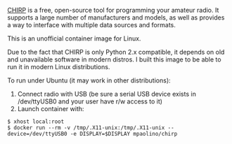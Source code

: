 [CHIRP](https://chirp.danplanet.com/projects/chirp/wiki/Home) is a free, open-source tool for programming your amateur radio. It supports a large number of manufacturers and models, as well as provides a way to interface with multiple data sources and formats.

This is an unofficial container image for Linux.

Due to the fact that CHIRP is only Python 2.x compatible, it depends on old and unavailable software in modern distros. I built this image to be able to run it in modern Linux distributions.

To run under Ubuntu (it may work in other distributions):

1. Connect radio with USB (be sure a serial USB device exists in /dev/ttyUSB0 and your user have r/w access to it)
2. Launch container with:

```
$ xhost local:root
$ docker run --rm -v /tmp/.X11-unix:/tmp/.X11-unix --device=/dev/ttyUSB0 -e DISPLAY=$DISPLAY mpaolino/chirp
```
